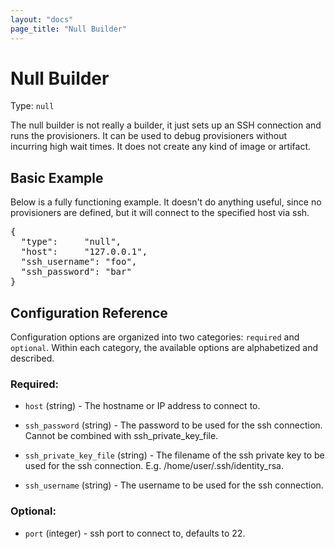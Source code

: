 ```yaml
---
layout: "docs"
page_title: "Null Builder"
---
```


# Null Builder

Type: `null`

The null builder is not really a builder, it just sets up an SSH connection
and runs the provisioners. It can be used to debug provisioners without
incurring high wait times. It does not create any kind of image or artifact.

## Basic Example

Below is a fully functioning example. It doesn't do anything useful, since
no provisioners are defined, but it will connect to the specified host via ssh.

<pre class="prettyprint">
{
  "type":     "null",
  "host":     "127.0.0.1",
  "ssh_username": "foo",
  "ssh_password": "bar"
}
</pre>

## Configuration Reference

Configuration options are organized into two categories: `required` and
`optional`. Within each category, the available options are alphabetized and
described.

### Required:

* `host` (string) - The hostname or IP address to connect to.

* `ssh_password` (string) - The password to be used for the ssh connection.
  Cannot be combined with ssh_private_key_file.

* `ssh_private_key_file` (string) - The filename of the ssh private key to be
  used for the ssh connection. E.g. /home/user/.ssh/identity_rsa.

* `ssh_username` (string) - The username to be used for the ssh connection.

### Optional:

* `port` (integer) - ssh port to connect to, defaults to 22.

